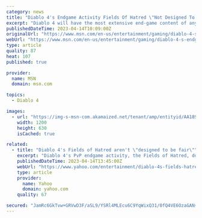 ```yaml
---
category: news
title: "Diablo 4's Endgame Activity Fields Of Hatred \"Not Designed To Be Fair\""
excerpt: "Diablo 4 will have the most extensive end-game content of any Diablo game ever made. That's because Blizzard is designing Diablo 4's endgame alongside its main campaign. In many ways, the end-game is ..."
publishedDateTime: 2023-04-14T10:09:00Z
originalUrl: "https://www.msn.com/en-us/entertainment/gaming/diablo-4-s-endgame-activity-fields-of-hatred-not-designed-to-be-fair/ar-AA19S3Fw"
webUrl: "https://www.msn.com/en-us/entertainment/gaming/diablo-4-s-endgame-activity-fields-of-hatred-not-designed-to-be-fair/ar-AA19S3Fw"
type: article
quality: 87
heat: 107
published: true

provider:
  name: MSN
  domain: msn.com

topics:
  - Diablo 4

images:
  - url: "https://img-s-msn-com.akamaized.net/tenant/amp/entityid/AA18SpeA.img?h=630&w=1200&m=6&q=60&o=t&l=f&f=jpg"
    width: 1200
    height: 630
    isCached: true

related:
  - title: "Diablo 4's Fields of Hatred aren't \"designed to be fair\""
    excerpt: "Diablo 4's PvP endgame activity, the Fields of Hatred, does have systems in place to ensure relative parity regarding power level on the battlefield, but make no mistake, \"it's not designed to be fair ..."
    publishedDateTime: 2023-04-14T13:45:00Z
    webUrl: "https://www.yahoo.com/entertainment/diablo-4s-fields-hatred-arent-114728672.html"
    type: article
    provider:
      name: Yahoo
      domain: yahoo.com
    quality: 67

secured: "JamRc6GkTvw+GRVwD3F/aSL9/YSRl4MLEcu6C9YqWixQ31/0fQ4VE6OzaGAN+d4KhxE+ommu2I2ZaT3hYHxSbFBEUx8DdQPl9eqp0gFDoI4gy7TcQwQ6iNJwnXBO1JOtdW3CAHriCdboJjBHJt85ZfR7gFgkNNQmiUHSlC64oa6UbWAWJcMF6ZcrmEAHlT7MZZ6ySqv0hkTjie0FF9FTDfViM992aqgP6Rrjk6QU0eZZLoDwTvAeCjHeNqKnaf8fe4OIFIrrZlAc9sXJ0aK7AE0axkq9qfmE+a1uFI25wgxPpDuATyVwcBP2Qf63hFM5ZOaDZv2neRHKhgf43W2qZzCKkfD77O0SsPd9f46/N7k=;OV7d/z6UQBM2NeCUduVk1g=="
---
```


